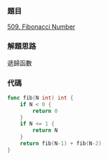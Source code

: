 ### 題目

[509. Fibonacci Number](https://leetcode.com/problems/fibonacci-number/)

### 解題思路

遞歸函數

### 代碼

```go
func fib(N int) int {
	if N < 0 {
		return 0
	}
	if N <= 1 {
		return N
	}
	return fib(N-1) + fib(N-2)
}
```

